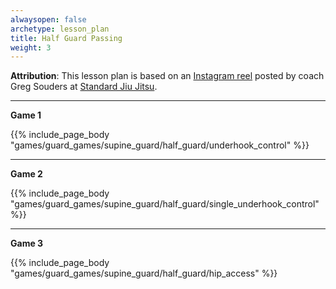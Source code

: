 ```yaml
---
alwaysopen: false
archetype: lesson_plan
title: Half Guard Passing
weight: 3
---
```

**Attribution**: This lesson plan is based on an [Instagram reel](https://www.instagram.com/reel/CrT0Vs0JxcJ/?hl=en) posted by coach Greg Souders at [Standard Jiu Jitsu](https://www.standardjiujitsu.com/).

---
**Game 1**

{{% include_page_body "games/guard_games/supine_guard/half_guard/underhook_control" %}}

---
**Game 2**

{{% include_page_body "games/guard_games/supine_guard/half_guard/single_underhook_control" %}}

---
**Game 3**

{{% include_page_body "games/guard_games/supine_guard/half_guard/hip_access" %}}
